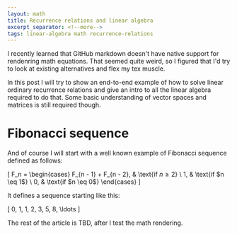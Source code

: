 ```yaml
---
layout: math
title: Recurrence relations and linear algebra
excerpt_separator: <!--more-->
tags: linear-algebra math recurrence-relations
---
```


I recently learned that GitHub markdown doesn't have native support for
rendenring math equations. That seemed quite weird, so I figured that I'd try
to look at existing alternatives and flex my tex muscle.

In this post I will try to show an end-to-end example of how to solve linear
ordinary recurrence relations and give an intro to all the linear algebra
required to do that. Some basic understanding of vector spaces and matrices is
still required though.

<!--more-->

# Fibonacci sequence

And of course I will start with a well known example of Fibonacci sequence
defined as follows:

\[
  F_n =
  \begin{cases}
    F_{n - 1} + F_{n - 2}, & \text{if $n \ge 2$} \\
    1, & \text{if $n \eq 1$} \\
    0, & \text{if $n \eq 0$}
  \end{cases}
\]

It defines a sequence starting like this:

\[
  0, 1, 1, 2, 3, 5, 8, \ldots
\]

The rest of the article is TBD, after I test the math rendering.
